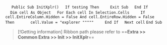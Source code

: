 &nbsp;&nbsp;&nbsp;&nbsp;
`Public Sub InitXplr()`
&nbsp;&nbsp;&nbsp;&nbsp;`If testing Then`
&nbsp;&nbsp;&nbsp;&nbsp;&nbsp;&nbsp;&nbsp;&nbsp;`Exit Sub`
&nbsp;&nbsp;&nbsp;&nbsp;`End If`
&nbsp;&nbsp;&nbsp;&nbsp;
&nbsp;&nbsp;&nbsp;&nbsp;`Dim cell As Object`
&nbsp;&nbsp;&nbsp;&nbsp;`For Each cell In Selection.Cells`
&nbsp;&nbsp;&nbsp;&nbsp;&nbsp;&nbsp;&nbsp;&nbsp;`If cell.EntireColumn.Hidden = False And cell.EntireRow.Hidden = False Then`
&nbsp;&nbsp;&nbsp;&nbsp;&nbsp;&nbsp;&nbsp;&nbsp;&nbsp;&nbsp;&nbsp;&nbsp;`cell.Value = "explorer """""`
&nbsp;&nbsp;&nbsp;&nbsp;&nbsp;&nbsp;&nbsp;&nbsp;`End If`
&nbsp;&nbsp;&nbsp;&nbsp;`Next cell`
`End Sub`


> [!Getting information]
> Ribbon path please refer to ==**Extra >> Common Extra >> Init >> InitXplr**==

